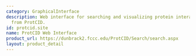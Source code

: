```yaml
---
category: GraphicalInterface
description: Web interface for searching and visualizing protein interaction data
  from ProtCID.
id: protcid.site
name: ProtCID Web Interface
product_url: https://dunbrack2.fccc.edu/ProtCID/Search/search.aspx
layout: product_detail
---
```

